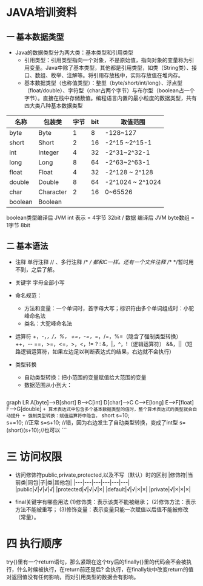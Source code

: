 JAVA培训资料
===

一 基本数据类型
---
+ Java的数据类型分为两大类：基本类型和引用类型
    + 引用类型：引用类型指向一个对象，不是原始值，指向对象的变量称为引用变量。Java中除了基本类型，其他都是引用类型，如类（String类）、接口、数组、枚举、注解等。将引用存放栈中，实际存放值在堆内存。
    + 基本数据类型（也称值类型）：整型（byte/short/int/long）、浮点型（float/double）、字符型（char占两个字节）与布尔型（boolean占一个字节）。直接在栈中存储数值。编程语言内置的最小粒度的数据类型，共有四大类八种基本数据类型

|名称|包装类|字节|bit|取值范围|
|---|---|---|---|---|
|byte|Byte|1|8|-128~127|
|short|Short|2|16|-2^15 ~2^15-1|
|int|Integer|4|32|-2^31~2^32-1|		
|long|Long|8|64|-2^63~2^63-1|
|float|Float|4|32|-2^128 ~ 2^128|
|double|Double|8|64|-2^1024 ~ 2^1024|
|char|Character|2|16|0~65526|
|boolean|Boolean| | | |

boolean类型编译后 JVM int 表示 = 4字节 32bit / 数据 编译后 JVM byte数组 = 1字节 8bit


二 基本语法
---
+ 注释
    单行注释 // 、多行注释 /* */ 都和C一样。还有一个文件注释 /** */暂时用不到，之后了解。

+ 关键字
    字母全部小写

+ 命名规范：
    + 方法和变量：一个单词时，首字母大写；标识符由多个单词组成时：小驼峰命名法
    + 类名：大驼峰命名法

+ 运算符
    +，-，*，/，%，
    +=，-=，*=，/=，%=（隐含了强制类型转换）
    ++，--
    ==，>=，<=，>，<，!=
    ? :
    &，|，^，!（逻辑运算符）
    &&，||（短路逻辑运算符，如果左边足以判断表达式的结果，右边就不会执行）

+ 类型转换
    + 自动类型转换：把小范围的变量赋值给大范围的变量
    + 数据范围从小到大：
    ```
graph LR
A[byte]-->B[short]
B-->C[int]
D[char]-->C
C-->E[long]
E-->F[float]
F-->G[double]
    ```
    + 算术表达式中包含多个基本数据类型的值时，整个算术表达式的类型就会自动提升
    + 强制类型转换：赋值运算符中隐含。
    ```
short s=10;        
s+=10;            //正常
s=s+10;            //错，因为右边发生了自动类型转换，变成了int型
s=(short)(s+10);//也可以
    ```


三 访问权限
===
+ 访问修饰符public,private,protected,以及不写（默认）时的区别
|修饰符|当前类|同包|子|类|其他包|
|---|---|---|---|---|---|		
|public|√|√|√|√|
|protected|√|√|√|×|
|default|√|√|×|×|
|private|√|×|×|×|


+ final关键字有哪些用法
(1)修饰类：表示该类不能被继承；
(2)修饰方法：表示方法不能被重写；
(3)修饰变量：表示变量只能一次赋值以后值不能被修改（常量）。

四 执行顺序
===
try{}里有一个return语句，那么紧跟在这个try后的finally{}里的代码会不会被执行，什么时候被执行，在return前还是后? 
会执行，在finally块中改变return的值对返回值没有任何影响，而对引用类型的数据会有影响。